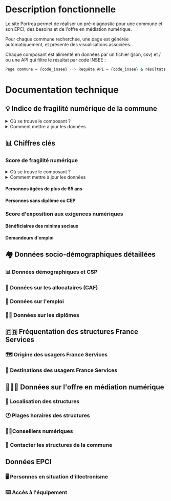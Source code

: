 # Description fonctionnelle 

Le site Portrea permet de réaliser un pré-diagnostic pour une commune et son EPCI, des besoins et de l'offre en médiation numérique.

Pour chaque commune recherchée, une page est générée automatiquement, et présente des visualisations associées.

Chaque composant est alimenté en données par un fichier (json, csv) et / ou une API qui filtre le résultat par code INSEE :

```bash
Page commune = {code_insee} --> Requête API = {code_insee} & résultats --> Visualisation
```

# Documentation technique 

## 💡 Indice de fragilité numérique de la commune

<details>
  <summary>Où se trouve le composant ?</summary>
  
  [Lien vers le code](/components/viz/Scores/Ifn.js)
  
</details>

<details>
  <summary>Comment mettre à jour les données</summary>
  
  ### Origine des données
  Il s'agit uniquement d'un lien vers une URL standardisée du site https://www.fragilite-numerique.fr, comprenant les variables à exposer sur la page pour un code commune donné.

  ### Le fichier à mettre à jour
  Les données sont mise à jour par la Mednum.

</details>

## 📊 Chiffres clés

### Score de fragilité numérique
<details>
  <summary>Où se trouve le composant ?</summary>
  
  [Lien vers le code](/components/viz/Scores/FragiliteScore.js)
  
</details>

<details>
  <summary>Comment mettre à jour les données</summary>
  
  ### Origine des données
  
  Source : https://www.insee.fr/fr/statistiques/6543298

  ### Le(s) fichier(s) à mettre à jour

  [inseediplome.json](/data/iris/inseediplome.json)
  
  ### API correspondante(s) dans le code
  
  [API comcode2pop](/pages/api/iris/comcode2pop.js)
  [API comcode2diplome](/pages/api/iris/comcode2diplome.js)

</details>

#### Personnes âgées de plus de 65 ans
#### Personnes sans diplôme ou CEP

### Score d'exposition aux exigences numériques
#### Bénéficiaires des minima sociaux
#### Demandeurs d'emploi

## 🏘 Données socio-démographiques détaillées
### 📊 Données démographiques et CSP
### 📄 Données sur les allocataires (CAF)
### 💼 Données sur l'emploi
### 👩‍🎓 Données sur les diplômes

## 🇫🇷 Fréquentation des structures France Services
### 🗺 Origine des usagers France Services
### 📍 Destinations des usagers France Services

## 👩🏽‍💻 Données sur l'offre en médiation numérique
### 📍 Localisation des structures
### 🕐 Plages horaires des structures
### 👨‍💼Conseillers numériques
### 📧 Contacter les structures de la commune

## Données EPCI
### 🖥 Personnes en situation d'illectronisme
### ⌨️ Accès à l'équipement

